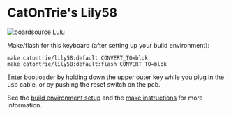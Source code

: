 # CatOnTrie's Lily58

![boardsource Lulu](https://i.imgur.com/tjvUoXTh.png)

Make/flash for this keyboard (after setting up your build environment):

    make catontrie/lily58:default CONVERT_TO=blok
    make catontrie/lily58:default:flash CONVERT_TO=blok

Enter bootloader by holding down the upper outer key while you plug in the usb cable, or by pushing the reset switch on the pcb.


See the [build environment setup](https://docs.qmk.fm/#/getting_started_build_tools) and the [make instructions](https://docs.qmk.fm/#/getting_started_make_guide) for more information.
